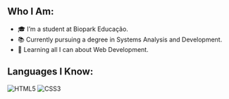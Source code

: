 ## Who I Am:

- 🎓 I’m a student at Biopark Educação.
- 📚 Currently pursuing a degree in Systems Analysis and Development.
- 🌱 Learning all I can about Web Development.

## Languages I Know:
![HTML5](https://img.shields.io/badge/HTML5-E34F26?style=for-the-badge&logo=html5&logoColor=white)
![CSS3](https://img.shields.io/badge/CSS3-1572B6?style=for-the-badge&logo=css3&logoColor=white)


